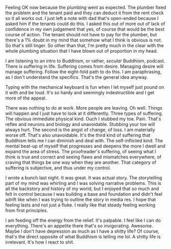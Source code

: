 Feeling OK now because the plumbing went as expected. The plumber fixed the problem and the tenant paid and they can deduct it from the rent check so it all works out. I just left a note with dad that's open-ended because I asked him if the tenants could do this. I asked this out of more out of lack of confidence in my own judgement that yes, of course that would be the best course of action. The tenant should not have to pay for the plumber, but there's a 1% doubt in my mind that somehow what I think is obvious is not. So that's still linger. So other than that, I'm pretty much in the clear with the whole plumbing situation that I have blown out of proportion in my head.

I am listening to an intro to Buddhism, or rather, *secular* Buddhism, podcast. There is suffering in life. Suffering comes from desire. Managing desire will manage suffering. Follow the eight-fold path to do this. I am paraphrasing, as I don't understand the specifics. That's the general idea anyway.

Typing with the mechanical keyboard is fun when I let myself just pound on it with and be loud. It's so hardy and seemingly indestructible and I get more of the appeal.

There was nothing to do at work. More people are leaving. Oh well. Things will happen and I just have to look at it differently. Three types of suffering. The obvious immediate physical kind. Ouch I stubbed my toe. Pain. That's reflex and neurons and biology and unavoidable. Stubbing your toe will always hurt. The second is the angst of change, of loss. I am materially worse off. That's also unavoidable. It's the third kind of suffering that Buddhism tells me I can diminish and deal with. The self-inflicted kind. The mental beat-up of myself that progresses and deepens the more I dwell and expand the area of stress. The proofreader's suffering, of seeing what I think is true and correct and seeing flaws and mismatches everywhere, of craving that things be one way when they are another. That category of suffering is subjective, and thus under my control.

I wrote a bunch last night. It was great. It was actual story. The storytelling part of my mind was whirling and I was solving narrative problems. This is all the backstory and history of my world, but I enjoyed that so much and felt in control because I was building a base and foundation and didn't feel adrift like when I was trying to outline the story in media res. I hope that feeling lasts and not just a fluke. I really like that steady feeling working from first principles.

I am feeding off the energy from the relief. It's palpable. I feel like I can do everything. There's an appetite there that's so invigorating. Awesome. Maybe I don't have depression as much as I have a shitty life? Of course, that's the direct opposite of what Buddhism is telling me lol. A shitty life is irrelevant. It's how I react to shit.

